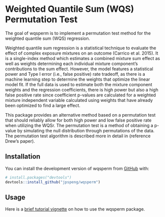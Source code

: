 
<!-- README.md is generated from README.Rmd. Please edit that file -->

# Weighted Quantile Sum (WQS) Permutation Test

<!-- badges: start -->
<!-- badges: end -->

The goal of wqsperm is to implement a permutation test method for the weighted quantile sum (WQS)
regression.

Weighted quantile sum regression is a statistical technique to evaluate
the effect of complex exposure mixtures on an outcome (Carrico et
al. 2015). It is a single-index method which estimates a combined
mixture sum effect as well as weights determining each individual
mixture component’s contributions to the sum effect. However, the model
features a statistical power and Type I error (i.e., false positive)
rate tradeoff, as there is a machine learning step to determine the
weights that optimize the linear model fit. If the full data is used to
estimate both the mixture component weights and the regression
coefficients, there is high power but also a high false positive rate
since coefficient p-values are calculated for a weighted mixture
independent variable calculated using weights that have already been
optimized to find a large effect.

This package provides an alternative method based on a permutation test
that should reliably allow for both high power and low false positive
rate when utilizing the WQSr. The permutation test is a method of
obtaining a p-value by simulating the null distribution through
permutations of the data. The permutation test algorithm is described
more in detail in (reference Drew’s paper).

## Installation

You can install the development version of wqsperm from
[GitHub](https://github.com/) with:

``` r
# install.packages("devtools")
devtools::install_github("jpspeng/wqsperm")
```

## Usage

Here is a [brief tutorial
vignette](http://htmlpreview.github.io/?https://github.com/jpspeng/wqsperm/blob/main/vignettes/introduction.html)
on how to use the wqsperm package.
